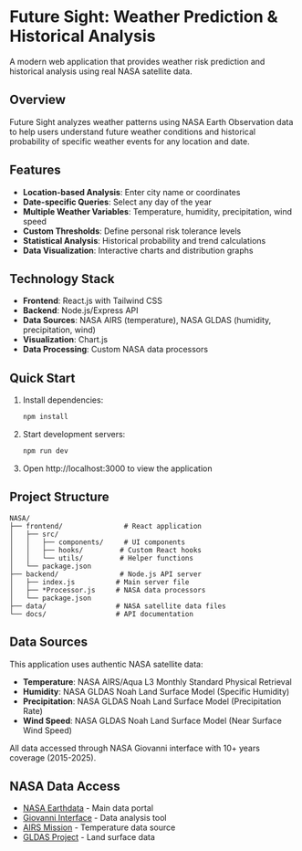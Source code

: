 # Future Sight: Weather Prediction & Historical Analysis

A modern web application that provides weather risk prediction and historical analysis using real NASA satellite data.

## Overview

Future Sight analyzes weather patterns using NASA Earth Observation data to help users understand future weather conditions and historical probability of specific weather events for any location and date.

## Features

- **Location-based Analysis**: Enter city name or coordinates
- **Date-specific Queries**: Select any day of the year
- **Multiple Weather Variables**: Temperature, humidity, precipitation, wind speed
- **Custom Thresholds**: Define personal risk tolerance levels
- **Statistical Analysis**: Historical probability and trend calculations
- **Data Visualization**: Interactive charts and distribution graphs

## Technology Stack

- **Frontend**: React.js with Tailwind CSS
- **Backend**: Node.js/Express API
- **Data Sources**: NASA AIRS (temperature), NASA GLDAS (humidity, precipitation, wind)
- **Visualization**: Chart.js
- **Data Processing**: Custom NASA data processors

## Quick Start

1. Install dependencies:
   ```bash
   npm install
   ```

2. Start development servers:
   ```bash
   npm run dev
   ```

3. Open http://localhost:3000 to view the application

## Project Structure

```
NASA/
├── frontend/               # React application
│   ├── src/
│   │   ├── components/     # UI components
│   │   ├── hooks/         # Custom React hooks
│   │   └── utils/         # Helper functions
│   └── package.json
├── backend/               # Node.js API server
│   ├── index.js          # Main server file
│   ├── *Processor.js     # NASA data processors
│   └── package.json
├── data/                 # NASA satellite data files
└── docs/                 # API documentation
```

## Data Sources

This application uses authentic NASA satellite data:

- **Temperature**: NASA AIRS/Aqua L3 Monthly Standard Physical Retrieval
- **Humidity**: NASA GLDAS Noah Land Surface Model (Specific Humidity)
- **Precipitation**: NASA GLDAS Noah Land Surface Model (Precipitation Rate)  
- **Wind Speed**: NASA GLDAS Noah Land Surface Model (Near Surface Wind Speed)

All data accessed through NASA Giovanni interface with 10+ years coverage (2015-2025).

## NASA Data Access

- [NASA Earthdata](https://earthdata.nasa.gov/) - Main data portal
- [Giovanni Interface](https://giovanni.gsfc.nasa.gov/) - Data analysis tool
- [AIRS Mission](https://airs.jpl.nasa.gov/) - Temperature data source
- [GLDAS Project](https://ldas.gsfc.nasa.gov/gldas/) - Land surface data
